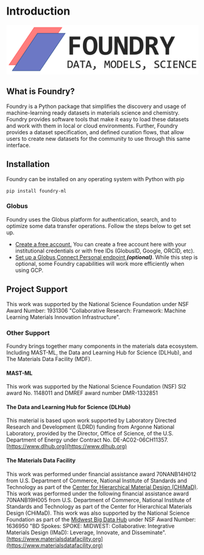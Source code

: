 # Introduction

![](.gitbook/assets/foundry-purple%20%281%29%20%281%29.png)

## What is Foundry?

Foundry is a Python package that simplifies the discovery and usage of machine-learning ready datasets in materials science and chemistry. Foundry provides software tools that make it easy to load these datasets and work with them in local or cloud environments. Further, Foundry provides a dataset specification, and defined curation flows, that allow users to create new datasets for the community to use through this same interface.

## Installation

Foundry can be installed on any operating system with Python with pip

```text
pip install foundry-ml
```

### Globus

Foundry uses the Globus platform for authentication, search, and to optimize some data transfer operations. Follow the steps below to get set up.

* [Create a free account.](https://app.globus.org) You can create a free account here with your institutional credentials or with free IDs \(GlobusID, Google, ORCID, etc\).
* [Set up a Globus Connect Personal endpoint ](https://www.globus.org/globus-connect-personal)_**\(optional\)**_. While this step is optional, some Foundry capabilities will work more efficiently when using GCP.

## Project Support

This work was supported by the National Science Foundation under NSF Award Number: 1931306 "Collaborative Research: Framework: Machine Learning Materials Innovation Infrastructure".

### Other Support

Foundry brings together many components in the materials data ecosystem. Including MAST-ML, the Data and Learning Hub for Science \(DLHub\), and The Materials Data Facility \(MDF\).

#### MAST-ML

This work was supported by the National Science Foundation \(NSF\) SI2 award No. 1148011 and DMREF award number DMR-1332851

#### The Data and Learning Hub for Science \(DLHub\)

This material is based upon work supported by Laboratory Directed Research and Development \(LDRD\) funding from Argonne National Laboratory, provided by the Director, Office of Science, of the U.S. Department of Energy under Contract No. DE-AC02-06CH11357. [https://www.dlhub.org](https://www.dlhub.org)

#### The Materials Data Facility

This work was performed under financial assistance award 70NANB14H012 from U.S. Department of Commerce, National Institute of Standards and Technology as part of the [Center for Hierarchical Material Design \(CHiMaD\)](http://chimad.northwestern.edu). This work was performed under the following financial assistance award 70NANB19H005 from U.S. Department of Commerce, National Institute of Standards and Technology as part of the Center for Hierarchical Materials Design \(CHiMaD\). This work was also supported by the National Science Foundation as part of the [Midwest Big Data Hub](http://midwestbigdatahub.org) under NSF Award Number: 1636950 "BD Spokes: SPOKE: MIDWEST: Collaborative: Integrative Materials Design \(IMaD\): Leverage, Innovate, and Disseminate". [https://www.materialsdatafacility.org](https://www.materialsdatafacility.org)

